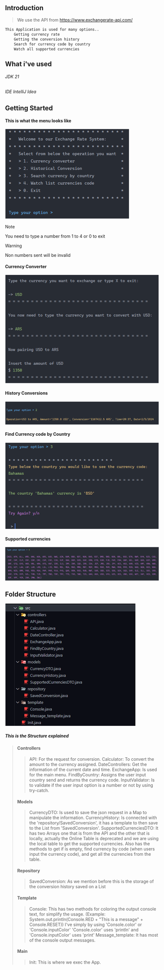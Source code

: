 ## Introduction
> We use the API from https://www.exchangerate-api.com/

    This Application is used for many options..
        Getting currency rate
        Getting the conversion history
        Search for currency code by country
        Watch all supported currencies

## What i've used
###### JDK 21
###### IDE IntelliJ Idea
## Getting Started
#### This is what the menu looks like
![img.png](lib/img/img.png)
> [!NOTE]
> You need to type a number from 1 to 4 or 0 to exit

> [!WARNING]
> Non numbers sent will be invalid

#### Currency Converter
![alt text](image.png)
#### History Conversions
![alt text](image-1.png)
#### Find Currency code by Country
![alt text](image-2.png)
#### Supported currencies
![alt text](image-4.png)

## Folder Structure
![alt text](lib/img/image.png)

##### This is the Structure explained

> #### Controllers
>> API: For the request for conversion.
>> Calculator: To convert the amount to the currency assigned.
>> DateControllers: Get the information of the current date and time.
>> ExchangeApp: Is used for the main menu.
>> FindByCountry: Assigns the user input country send and returns the currency code.
>> InputValidator: Is to validate if the user input option is a number or not by using try-catch.
> #### Models
>> CurrencyDTO: Is used to save the json request in a Map to manipulate the information.
>> CurrencyHistory: Is connected with the 'repository/SavedConversion', it has a template to then save to the List from 'SavedConversion'.
>> SupportedCurrenciesDTO: It has two Arrays one that is from the API and the other that is locally, actually the Online Table is deprecated and we are using the local table to get the supported currencies. Also has the methods to get if is empty, find currency by code (when users input the currency code), and get all the currencies from the table.
> #### Repository
>> SavedConversion: As we mention before this is the storage of the conversion history saved on a List
> #### Template
>> Console: This has two methods for coloring the output console text, for simplify the usage. (Example: System.out.println(Console.RED + "This is a message" + Console.RESET))  I've simply by using 'Console.color' or 'Console.inputColor'
>  'Console.color' uses 'println' and 'Console.inputColor' uses 'print'
>> Message_template: It has most of the console output messages.
> #### Main
>> Init: This is where we exec the App.

